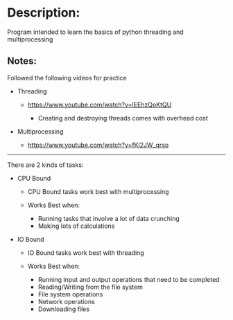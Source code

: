 # Description:
Program intended to learn the basics of python threading and multiprocessing  

## Notes:
Followed the following videos for practice
 - Threading
   - https://www.youtube.com/watch?v=IEEhzQoKtQU

     - Creating and destroying threads comes with overhead cost

 - Multiprocessing
   - https://www.youtube.com/watch?v=fKl2JW_qrso


---

There are 2 kinds of tasks:
 - CPU Bound
   - CPU Bound tasks work best with multiprocessing

   - Works Best when:
     - Running tasks that involve a lot of data crunching
     - Making lots of calculations

 - IO Bound
   - IO Bound tasks work best with threading

   - Works Best when:
     - Running input and output operations that need to be completed
     - Reading/Writing from the file system
     - File system operations
     - Network operations
     - Downloading files

